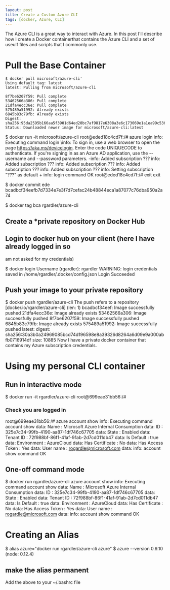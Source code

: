```yaml
---
layout: post
title: Create a Custom Azure CLI
tags: [docker, Azure, CLI]
---
```


The Azure CLI is a great way to interact with Azure. In this post I'll
describe how I create a Docker containerthat contains the Azure CLI
and a set of useulf files and scripts that I commonly use. 

# Pull the Base Container

```
$ docker pull microsoft/azure-cli'
Using default tag: latest
latest: Pulling from microsoft/azure-cli

8f7be6207f59: Pull complete
53462566a306: Pull complete
21dfa4ecc36e: Pull complete
575489a51992: Already exists
6845b83c79fb: Already exists
Digest: sha256:95da2595b166aa5f3901d64ed20bc7af9817e6308a3e6c173069e1a1ea99c536
Status: Downloaded newer image for microsoft/azure-cli:latest
```

$ docker run -it microsoft/azure-cli
root@eded18c4cd7f:/# azure login
info:    Executing command login
\info:    To sign in, use a web browser to open the page https://aka.ms/devicelogin. Enter the code UNIQUECODE to authenticate. If you're signing in as an Azure AD application, use the --username and --password parameters.
-info:    Added subscription ???
info:    Added subscription ???
info:    Added subscription ???
info:    Added subscription ???
info:    Added subscription ???
info:    Setting subscription "???" as default
+
info:    login command OK
root@eded18c4cd7f:/# exit
exit

$ docker commit ede
bcadbcf34eefb7d7334e7e3f7d7cefac24b48844eca1a87077c76dba950a2a74

$ docker tag bca rgardler/azure-cli

## Create a ***private** repository on Docker Hub

## Login to docker hub on your client (here I have already logged in so
am not asked for my credentials)

$ docker login
Username (rgardler): rgardler
WARNING: login credentials saved in /home/rgardler/.docker/config.json
Login Succeeded

## Push your image to your private repository

$ docker push rgardler/azure-cli
The push refers to a repository [docker.io/rgardler/azure-cli] (len: 1)
bcadbcf34eef: Image successfully pushed
21dfa4ecc36e: Image already exists
53462566a306: Image successfully pushed
8f7be6207f59: Image successfully pushed
6845b83c79fb: Image already exists
575489a51992: Image successfully pushed
latest: digest: sha256:30a3b0a24969085bcd74d196598e8a39326d8264a6d09e9a000abfb0716914df size: 10885
Now I have a private docker container that contains my Azure subscription credentials.

# Using my personal CLI container

## Run in interactive mode

$ docker run -it rgardler/azure-cli
root@699eae31bb56:/# 

### Check you are logged in

root@699eae31bb56:/# azure account show
info:    Executing command account show
data:    Name                        : Microsoft Azure Internal Consumption
data:    ID                          : 325e7c34-99fb-4190-aa87-1df746c67705
data:    State                       : Enabled
data:    Tenant ID                   : 72f988bf-86f1-41af-91ab-2d7cd011db47
data:    Is Default                  : true
data:    Environment                 : AzureCloud
data:    Has Certificate             : No
data:    Has Access Token            : Yes
data:    User name                   : rogardle@microsoft.com
data:
info:    account show command OK

## One-off command mode

$ docker run rgardler/azure-cli azure account show
info:    Executing command account show
data:    Name                        : Microsoft Azure Internal Consumption
data:    ID                          : 325e7c34-99fb-4190-aa87-1df746c67705
data:    State                       : Enabled
data:    Tenant ID                   : 72f988bf-86f1-41af-91ab-2d7cd011db47
data:    Is Default                  : true
data:    Environment                 : AzureCloud
data:    Has Certificate             : No
data:    Has Access Token            : Yes
data:    User name                   : rogardle@microsoft.com
data:
info:    account show command OK

# Creating an Alias

$ alias azure="docker run rgardler/azure-cli azure"
$ azure --version
0.9.10 (node: 0.12.4)

## make the alias permanent

Add the above to your ~/.bashrc file